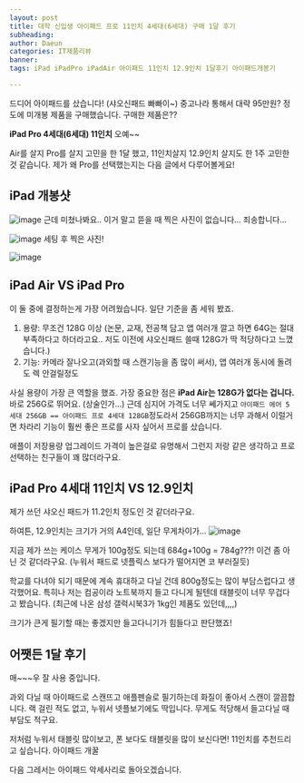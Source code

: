 ```yaml
---
layout: post
title: 대학 신입생 아이패드 프로 11인치 4세대(6세대) 구매 1달 후기
subheading: 
author: Daeun
categories: IT제품리뷰
banner:
tags: iPad iPadPro iPadAir 아이패드 11인치 12.9인치 1달후기 아이패드개봉기

---
```


드디어 아이패드를 샀습니다! (샤오신패드 빠빠이~)
중고나라 통해서 대략 95만원? 정도에 미개봉 제품을 구매했습니다.
구매한 제품은??

**iPad Pro 4세대(6세대) 11인치** 오예~~

Air를 살지 Pro를 살지 고민을 한 1달 했고, 11인치살지 12.9인치 살지도 한 1주 고민한 것 같습니다.
제가 왜 Pro를 선택했는지는 다음 글에서 다루어볼게요!

## iPad 개봉샷

![image](https://user-images.githubusercontent.com/79370538/219064943-b20b02b9-9195-4163-9d8c-8e68fcd475df.png)
근데 미쳤나봐요.. 이거 말고 뜯을 때 찍은 사진이 없습니다... 죄송합니다...

![image](https://user-images.githubusercontent.com/79370538/219065023-2bd3e665-7ad3-4c5d-9f85-0cc7f901c4c3.png)
세팅 후 찍은 사진!

![image](https://user-images.githubusercontent.com/79370538/219065073-885c619e-836e-4fc4-ade1-783bb33afb9f.png)

## iPad Air VS iPad Pro
이 둘 중에 결정하는게 가장 어려웠습니다.
일단 기준을 좀 세워 봤죠.

1. 용량: 무조건 128G 이상
(논문, 교재, 전공책 담고 앱 여러개 깔고 하면 64G는 절대 부족하다고 하더라고요.. 저도 이전에 샤오신패드 쓸때 128G가 딱 적당하다고 느꼈습니다.)
2. 기능: 카메라 잘나오고(과외할 때 스캔기능을 좀 많이 써서), 앱 여러개 동시에 돌려도 렉 안걸릴정도

사실 용량이 가장 큰 역할을 했죠.
가장 중요한 점은 **iPad Air는 128G가 없다는 겁니다.** 바로 256G로 뛰어요. (상술인가...)
근데 심지어 가격도 너무 쎄가지고 
`아이패드 에어 5세대 256GB == 아이패드 프로 4세대 128GB`정도라서 256GB까지는 너무 과해서 이럴거면 차라리 기능이 훨씬 좋은 프로를 사자 싶어서 프로를 샀습니다. 

애플이 저장용량 업그레이드 가격이 높은걸로 유명해서 그런지 저랑 같은 생각하고 프로 선택하는 친구들이 꽤 많더라구요.

## iPad Pro 4세대 11인치 VS 12.9인치
제가 쓰던 샤오신 패드가 11.2인치 정도인 것 같더라구요. 

하여튼, 12.9인치는 크기가 거의 A4인데, 일단 무게차이가... 
![image](https://user-images.githubusercontent.com/79370538/219068609-2e07a992-0e16-47a3-b12c-87f39e4f8177.png)

지금 제가 쓰는 케이스 무게가 100g정도 되는데 684g+100g = 784g???! 이건 좀 아닌 것 같더라구요.
(누워서 패드로 넷플릭스 보다가 떨어지면 코 부러질듯)

학교를 다녀야 되기 때문에 계속 휴대하고 다닐 건데 800g정도는 많이 부담스럽다고 생각했어요. 특히나 저는 컴공이라 노트북까지 들고 다니게 될텐데 태블릿이 너무 무겁다고 봤습니다. 
(최근에 나온 삼성 갤럭시북3가 1kg인 제품도 있던데,,,,)

크기가 큰게 필기할 때는 좋겠지만 들고다니기가 힘들다고 판단했죠!

## 어쨋든 1달 후기
매~~~우 잘 사용 중입니다.

과외 다닐 때 아이패드로 스캔뜨고 애플펜슬로 필기하는데 화질이 좋아서 스캔이 깔끔합니다.
랙 걸린 적도 없고, 누워서 넷플보기에도 딱입니다. 무게도 적당해서 들고다닐 때 부담도 적구요.

저처럼 누워서 태블릿 많이보고, 폰 보다도 태블릿을 많이 보신다면! 11인치를 추천드리고 싶습니다.
아이패드 개꿀 

다음 그레서는 아이패드 악세사리로 돌아오겠습니다.
